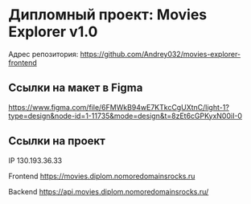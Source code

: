 # Дипломный проект: Movies Explorer v1.0

Адрес репозитория: https://github.com/Andrey032/movies-explorer-frontend

## Ссылки на макет в Figma 

https://www.figma.com/file/6FMWkB94wE7KTkcCgUXtnC/light-1?type=design&node-id=1-11735&mode=design&t=8zEt6cGPKyxN00iI-0

## Ссылки на проект

IP 130.193.36.33

Frontend https://movies.diplom.nomoredomainsrocks.ru

Backend https://api.movies.diplom.nomoredomainsrocks.ru/